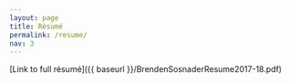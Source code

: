 ```yaml
---
layout: page
title: Résumé
permalink: /resume/
nav: 3
---
```


[Link to full résumé]({{ baseurl }}/BrendenSosnaderResume2017-18.pdf)
